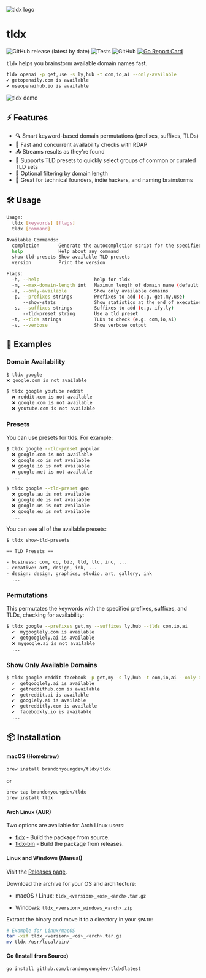 ![tldx logo](https://github.com/brandonyoungdev/tldx/raw/main/assets/logo.png)

# tldx

![GitHub release (latest by date)](https://img.shields.io/github/v/release/brandonyoungdev/tldx)
![Tests](https://img.shields.io/github/actions/workflow/status/brandonyoungdev/tldx/test.yml?branch=main)
![GitHub](https://img.shields.io/github/license/brandonyoungdev/tldx)
[![Go Report Card](https://goreportcard.com/badge/github.com/brandonyoungdev/tldx)](https://goreportcard.com/report/github.com/brandonyoungdev/tldx)


`tldx` helps you brainstorm available domain names fast.

```sh
tldx openai -p get,use -s ly,hub -t com,io,ai --only-available
✔️ getopenaily.com is available
✔️ useopenaihub.io is available
```


![tldx demo](https://github.com/brandonyoungdev/tldx/raw/main/tapes/demo.gif)

## ⚡ Features

- 🔍 Smart keyword-based domain permutations (prefixes, suffixes, TLDs)
- 🚀 Fast and concurrent availability checks with RDAP
- 📤 Streams results as they're found
- 🔧 Supports TLD presets to quickly select groups of common or curated TLD sets
- 📏 Optional filtering by domain length
- 🧠 Great for technical founders, indie hackers, and naming brainstorms


## 🛠️ Usage

```sh
Usage:
  tldx [keywords] [flags]
  tldx [command]

Available Commands:
  completion       Generate the autocompletion script for the specified shell
  help             Help about any command
  show-tld-presets Show available TLD presets
  version          Print the version

Flags:
  -h, --help                    help for tldx
  -m, --max-domain-length int   Maximum length of domain name (default 64)
  -a, --only-available          Show only available domains
  -p, --prefixes strings        Prefixes to add (e.g. get,my,use)
      --show-stats              Show statistics at the end of execution
  -s, --suffixes strings        Suffixes to add (e.g. ify,ly)
      --tld-preset string       Use a tld preset
  -t, --tlds strings            TLDs to check (e.g. com,io,ai)
  -v, --verbose                 Show verbose output
```


## 🔗 Examples

### Domain Availability

```sh
$ tldx google
❌ google.com is not available
```

```sh
$ tldx google youtube reddit
  ❌ reddit.com is not available
  ❌ google.com is not available
  ❌ youtube.com is not available
```

### Presets

You can use presets for tlds. For example:

```sh
$ tldx google --tld-preset popular 
  ❌ google.com is not available
  ❌ google.co is not available
  ❌ google.io is not available
  ❌ google.net is not available
  ...
```

```sh
$ tldx google --tld-preset geo
  ❌ google.au is not available
  ❌ google.de is not available
  ❌ google.us is not available
  ❌ google.eu is not available
  ...
```


You can see all of the available presets:
```sh
$ tldx show-tld-presets

== TLD Presets ==

- business: com, co, biz, ltd, llc, inc, ...
- creative: art, design, ink, ... 
- design: design, graphics, studio, art, gallery, ink
  ...
```

### Permutations

This permutates the keywords with the specified prefixes, suffixes, and TLDs, checking for availability:
```sh
$ tldx google --prefixes get,my --suffixes ly,hub --tlds com,io,ai
  ✔️  mygooglely.com is available
  ✔️  getgooglely.ai is available
  ❌ mygoogle.ai is not available
  ...
```

### Show Only Available Domains

```sh
$ tldx google reddit facebook -p get,my -s ly,hub -t com,io,ai --only-available
  ✔️  getgooglely.ai is available
  ✔️  getreddithub.com is available
  ✔️  getreddit.ai is available
  ✔️  googlely.ai is available
  ✔️  getredditly.com is available
  ✔️  facebookly.io is available
  ...
```

## 📦 Installation
#### macOS (Homebrew)
```sh
brew install brandonyoungdev/tldx/tldx
```
or
```sh
brew tap brandonyoungdev/tldx
brew install tldx
```

#### Arch Linux (AUR)

Two options are available for Arch Linux users:

- [tldx](https://aur.archlinux.org/packages/tldx/) - Build the package from source.
- [tldx-bin](https://aur.archlinux.org/packages/tldx-bin/) - Build the package from releases.

#### Linux and Windows (Manual)
Visit the [Releases page](https://github.com/brandonyoungdev/tldx/releases).

Download the archive for your OS and architecture:

- macOS / Linux: `tldx_<version>_<os>_<arch>.tar.gz`

- Windows: `tldx_<version>_windows_<arch>.zip`

Extract the binary and move it to a directory in your `$PATH`:

```sh
# Example for Linux/macOS
tar -xzf tldx_<version>_<os>_<arch>.tar.gz
mv tldx /usr/local/bin/
```

#### Go (Install from Source)
```sh
go install github.com/brandonyoungdev/tldx@latest
```
